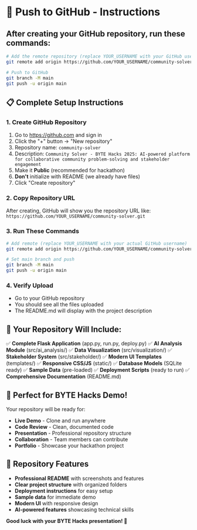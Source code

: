 # 🚀 Push to GitHub - Instructions

## After creating your GitHub repository, run these commands:

```bash
# Add the remote repository (replace YOUR_USERNAME with your GitHub username)
git remote add origin https://github.com/YOUR_USERNAME/community-solver.git

# Push to GitHub
git branch -M main
git push -u origin main
```

## 📋 Complete Setup Instructions

### 1. Create GitHub Repository
1. Go to https://github.com and sign in
2. Click the "+" button → "New repository"
3. Repository name: `community-solver`
4. Description: `Community Solver - BYTE Hacks 2025: AI-powered platform for collaborative community problem-solving and stakeholder engagement`
5. Make it **Public** (recommended for hackathon)
6. **Don't** initialize with README (we already have files)
7. Click "Create repository"

### 2. Copy Repository URL
After creating, GitHub will show you the repository URL like:
`https://github.com/YOUR_USERNAME/community-solver.git`

### 3. Run These Commands
```bash
# Add remote (replace YOUR_USERNAME with your actual GitHub username)
git remote add origin https://github.com/YOUR_USERNAME/community-solver.git

# Set main branch and push
git branch -M main
git push -u origin main
```

### 4. Verify Upload
- Go to your GitHub repository
- You should see all the files uploaded
- The README.md will display with the project description

## 🎉 Your Repository Will Include:

✅ **Complete Flask Application** (app.py, run.py, deploy.py)
✅ **AI Analysis Module** (src/ai_analysis/)
✅ **Data Visualization** (src/visualization/)
✅ **Stakeholder System** (src/stakeholder/)
✅ **Modern UI Templates** (templates/)
✅ **Responsive CSS/JS** (static/)
✅ **Database Models** (SQLite ready)
✅ **Sample Data** (pre-loaded)
✅ **Deployment Scripts** (ready to run)
✅ **Comprehensive Documentation** (README.md)

## 🌟 Perfect for BYTE Hacks Demo!

Your repository will be ready for:
- **Live Demo** - Clone and run anywhere
- **Code Review** - Clean, documented code
- **Presentation** - Professional repository structure
- **Collaboration** - Team members can contribute
- **Portfolio** - Showcase your hackathon project

## 🔗 Repository Features

- **Professional README** with screenshots and features
- **Clear project structure** with organized folders
- **Deployment instructions** for easy setup
- **Sample data** for immediate demo
- **Modern UI** with responsive design
- **AI-powered features** showcasing technical skills

**Good luck with your BYTE Hacks presentation! 🚀**
